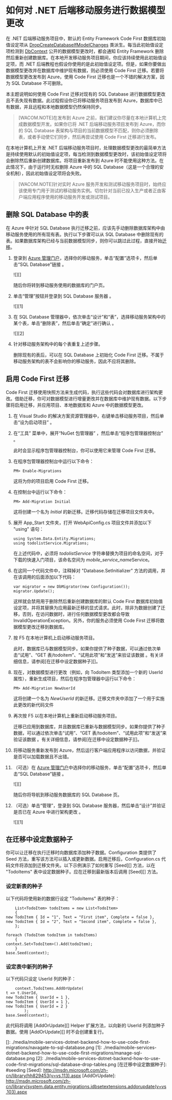 <properties pageTitle="How to use Code First Migrations .NET backend (Mobile Services)" metaKeywords="" description="" metaCanonical="" services="" documentationCenter="" title="Considerations for supporting multiple clients from a single mobile service" authors="glenga" solutions="" writer="glenga" manager="dwrede" editor="" />

# 如何对 .NET 后端移动服务进行数据模型更改

在 .NET 后端移动服务项目中，默认的 Entity Framework Code First 数据库初始值设定项从 [DropCreateDatabaseIfModelChanges][] 类派生。每当此初始值设定项检测到 [DbContext][] 公开的数据模型更改时，都会通知 Entity Framework 删除然后重新创建数据库。在本地开发移动服务项目期间，你应该持续使用此初始值设定项，而 .NET 后端教程也假设你使用的是此初始值设定项。但是，如果你要做出数据模型更改并在数据库中维护现有数据，则必须使用 Code First 迁移。若要将数据模型更改发布到 Azure，使用 Code First 迁移也是一个不错的解决方案，因为 SQL Database 不可删除。

本主题说明如何使用 Code First 迁移对现有的 SQL Database 进行数据模型更改且不丢失现有数据。此过程假设你已将移动服务项目发布到 Azure，数据库中已有数据，并且远程和本地数据模型仍然保持同步。

> [WACOM.NOTE]在发布到 Azure 之前，我们建议你尽量在本地计算机上完成数据模型开发。如果你已将 .NET 后端移动服务项目发布到 Azure，而你的 SQL Database 表架构与项目的当前数据模型不匹配，则你必须删除表，或者手动使它们同步，然后再尝试使用 Code First 迁移进行发布。

在本地计算机上开发 .NET 后端移动服务项目时，处理数据模型更改的最简单方法是持续使用默认的初始值设定项，每当检测到数据模型更改时，该初始值设定项将会删除然后重新创建数据库。将项目重新发布到 Azure 时不能使用这种方法。在此情况下，由于运行时无权删除 Azure 中的 SQL Database（这是一个合理的安全机制），因此初始值设定项将会失败。

> [WACOM.NOTE]针对实时 Azure 服务开发和测试移动服务项目时，始终应该使用专门用于测试的移动服务实例。切勿针对当前已投入生产或者正由客户端应用程序使用的移动服务开发或测试项目。

## 删除 SQL Database 中的表

在 Azure 中针对 SQL Database 执行迁移之前，应该先手动删除数据库架构中由移动服务使用的所有现有表。执行以下步骤可以从 SQL Database 中删除现有的表。如果数据库架构已经与当前数据模型同步，则你可以跳过此过程，直接开始[迁移][]。

1.  登录到 [Azure 管理门户][]，选择你的移动服务，单击“配置”选项卡，然后单击“SQL Database”链接 。

    ![][]

    随后你将转到移动服务使用的数据库的门户页。

2.  单击“管理”按钮并登录到 SQL Database 服务器 。

    ![][1]

3.  在 SQL Database 管理器中，依次单击“设计”和“表”，选择移动服务架构中的某个表，单击“删除表”，然后单击“确定”进行确认 。

    ![][2]

4.  针对移动服务架构中的每个表重复上述步骤。

    删除现有的表后，可以在 SQL Database 上初始化 Code First 迁移。不属于移动服务架构的表不会影响你的移动服务，因此不应将其删除。

<a name="migrations"></a>
## 启用 Code First 迁移

Code First 迁移使用快照方法来生成代码，执行这些代码会对数据库进行架构更改。借助迁移，你可对数据模型进行增量更改并在数据库中维护现有数据。以下步骤将启用迁移，并应用项目、本地数据库和 Azure 中的数据模型更改。

1.  在 Visual Studio 的解决方案资源管理器中，右键单击移动服务项目，然后单击“设为启动项目” 。

2.  在“工具” 菜单中，展开“NuGet 包管理器” ，然后单击“程序包管理器控制台” 。

    此时会显示程序包管理器控制台，你可以使用它来管理 Code First 迁移。

3.  在程序包管理器控制台中运行以下命令：

        PM> Enable-Migrations

    这将为你的项目启用 Code First 迁移。

4.  在控制台中运行以下命令：

        PM> Add-Migration Initial

    这将创建一个名为 *Initial* 的新迁移。迁移代码存储在迁移项目文件夹中。

5.  展开 App\_Start 文件夹，打开 WebApiConfig.cs 项目文件并添加以下 "using" 语句：

        using System.Data.Entity.Migrations;
        using todolistService.Migrations;

    在上述代码中，必须将 *todolistService* 字符串替换为项目的命名空间，对于下载的快速入门项目，该命名空间为 *mobile\_service\_name*Service。

6.  在这同一个代码文件中，注释掉对 "Database.SetInitializer" 方法的调用，并在该调用的后面添加以下代码：

        var migrator = new DbMigrator(new Configuration());
        migrator.Update();

    这样就会禁用用于删除然后重新创建数据库的默认 Code First 数据库初始值设定项，并将其替换为应用最新迁移的显式请求。此时，除非为数据创建了迁移，否则，在访问数据时，进行任何数据模型更改都会导致 InvalidOperationException。另外，你的服务必须使用 Code First 迁移将数据模型更改迁移到数据库。

7.  按 F5 在本地计算机上启动移动服务项目。

    此时，数据库已与数据模型同步。如果你提供了种子数据，可以通过依次单击“试用”、“GET 表/todoitem”、“试用此项”和“发送”来验证该数据 。有关详细信息，请参阅[在迁移中设定数据种子][]。

8.  现在，对数据模型进行更改（例如，向 TodoItem 类型添加一个新的 UserId 属性），重新生成项目，然后在程序包管理器中运行以下命令：

        PM> Add-Migration NewUserId

    这将创建一个名为 *NewUserId* 的新迁移。迁移文件夹中添加了一个用于实施此更改的新代码文件

9.  再次按 F5 以在本地计算机上重新启动移动服务项目。

    迁移已应用到数据库，并且数据库已重新与数据模型同步。如果你提供了种子数据，可以通过依次单击“试用”、“GET 表/todoitem”、“试用此项”和“发送”来验证该数据 。有关详细信息，请参阅[在迁移中设定数据种子][]。

10. 将移动服务重新发布到 Azure，然后运行客户端应用程序以访问数据，并验证是否可以加载数据且不出错。

11. （可选）在 [Azure 管理门户][]中选择你的移动服务，单击“配置”选项卡，然后单击“SQL Database”链接 。

    ![][]

    随后你将导航到移动服务数据库的 SQL Database 页。

12. （可选）单击“管理”，登录到 SQL Database 服务器，然后单击“设计”并验证是否已在 Azure 中进行架构更改 。

    ![][1]

<a name="seeding"></a>
## 在迁移中设定数据种子

你可以让迁移在执行迁移时向数据库添加种子数据。Configuration 类提供了 Seed 方法，重写该方法可以插入或更新数据。启用迁移后，Configuration.cs 代码文件将添加到迁移文件夹。以下示例演示了如何重写 [Seed][] 方法，以在 "TodoItems" 表中设定数据种子。应在迁移到最新版本后调用 [Seed][] 方法。

### 设定新表的种子

以下代码将使用新的数据行设定 "TodoItems" 表的种子：

        List<TodoItem> todoItems = new List<TodoItem>
        {
    new TodoItem { Id = "1", Text = "First item", Complete = false },
    new TodoItem { Id = "2", Text = "Second item", Complete = false },
        };

    foreach (TodoItem todoItem in todoItems)
        {
    context.Set<TodoItem>().Add(todoItem);
        }
    base.Seed(context);

### 设定表中新列的种子

以下代码只设定 UserId 列的种子：

        context.TodoItems.AddOrUpdate(
    t => t.UserId,
    new TodoItem { UserId = 1 },
    new TodoItem { UserId = 1 },
    new TodoItem { UserId = 2 }
            );
    base.Seed(context);

此代码将调用 [AddOrUpdate][] Helper 扩展方法，以向新的 UserId 列添加种子数据。使用 [AddOrUpdate][] 时不会创建重复行。

  [DropCreateDatabaseIfModelChanges]: http://msdn.microsoft.com/zh-cn/library/gg679604(v=vs.113).aspx
  [DbContext]: http://msdn.microsoft.com/zh-cn/library/system.data.entity.dbcontext(v=vs.113).aspx
  [迁移]: #migrations
  [Azure 管理门户]: https://manage.windowsazure.cn/
  []: ./media/mobile-services-dotnet-backend-how-to-use-code-first-migrations/navagate-to-sql-database.png
  [1]: ./media/mobile-services-dotnet-backend-how-to-use-code-first-migrations/manage-sql-database.png
  [2]: ./media/mobile-services-dotnet-backend-how-to-use-code-first-migrations/sql-database-drop-tables.png
  [在迁移中设定数据种子]: #seeding
  [Seed]: http://msdn.microsoft.com/zh-cn/library/hh829453(v=vs.113).aspx
  [AddOrUpdate]: http://msdn.microsoft.com/zh-cn/library/system.data.entity.migrations.idbsetextensions.addorupdate(v=vs.103).aspx
